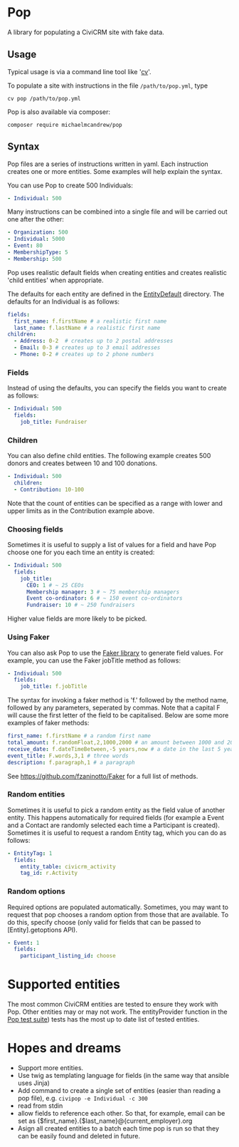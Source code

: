 # Pop

A library for populating a CiviCRM site with fake data.

## Usage

Typical usage is via a command line tool like '[cv](https://github.com/civicrm/cv)'.

To populate a site with instructions in the file `/path/to/pop.yml`, type

```
cv pop /path/to/pop.yml
```

Pop is also available via composer:

`composer require michaelmcandrew/pop`

## Syntax

Pop files are a series of instructions written in yaml. Each instruction creates
one or more entities. Some examples will help explain the syntax.

You can use Pop to create 500 Individuals:

```yaml
- Individual: 500
```

Many instructions can be combined into a single file and will be carried out one after the other:

```yaml
- Organization: 500
- Individual: 5000
- Event: 80
- MembershipType: 5
- Membership: 500
```

Pop uses realistic default fields when creating entities and creates realistic  'child entities' when appropriate.

The defaults for each entity are defined in the [EntityDefault](src/Pop/EntityDefault) directory. The defaults for an Individual is as follows:

```yaml
fields:
  first_name: f.firstName # a realistic first name
  last_name: f.lastName # a realistic first name
children:
  - Address: 0-2  # creates up to 2 postal addresses
  - Email: 0-3 # creates up to 3 email addresses
  - Phone: 0-2 # creates up to 2 phone numbers
```

### Fields

Instead of using the defaults, you can specify the fields you want to create as follows:

```yaml
- Individual: 500
  fields:
    job_title: Fundraiser
```

### Children

You can also define child entities. The following example creates 500 donors and creates between 10 and 100 donations.

```yaml
- Individual: 500
  children:
  - Contribution: 10-100
```

Note that the count of entities can be specified as a range with lower and upper limits as in the Contribution example above.

### Choosing fields

Sometimes it is useful to supply a list of values for a field and have Pop choose one for you each time an entity is created:

```yaml
- Individual: 500
  fields:
    job_title:
      CEO: 1 # ~ 25 CEOs
      Membership manager: 3 # ~ 75 membership managers
      Event co-ordinator: 6 # ~ 150 event co-ordinators
      Fundraiser: 10 # ~ 250 fundraisers
```

Higher value fields are more likely to be picked.

### Using Faker

You can also ask Pop to use the [Faker library](https://github.com/fzaninotto/Faker) to generate field values. For example, you can use the Faker jobTitle method as follows:

```yaml
- Individual: 500
  fields:
    job_title: f.jobTitle
```

The syntax for invoking a faker method is 'f.' followed by the method name,
followed by any parameters, seperated by commas. Note that a capital F will
cause the first letter of the field to be capitalised. Below are some more examples of faker methods:

```yaml
first_name: f.firstName # a random first name
total_amount: f.randomFloat,2,1000,2000 # an amount between 1000 and 2000
receive_date: f.dateTimeBetween,-5 years,now # a date in the last 5 years
event_title: F.words,3,1 # three words
description: f.paragraph,1 # a paragraph
```

See https://github.com/fzaninotto/Faker for a full list of methods.

### Random entities

Sometimes it is useful to pick a random entity as the field value of another entity. This happens automatically for required fields (for example a Event and a Contact are randomly selected each time a Participant is created). Sometimes it is useful to request a random Entity tag, which you can do as follows:

```yaml
- EntityTag: 1
  fields:
    entity_table: civicrm_activity
    tag_id: r.Activity
```

### Random options

Required options are populated automatically. Sometimes, you may want to request that pop chooses a random option from those that are available. To do this, specify choose (only valid for fields that can be passed to [Entity].getoptions API).

```yaml
- Event: 1
  fields:
    participant_listing_id: choose
```

# Supported entities

The most common CiviCRM entities are tested to ensure they work with Pop. Other entities may or may not work. The entityProvider function in the [Pop test suite](https://github.com/michaelmcandrew/cv/blob/pop/tests/Command/PopCommandTest.php)) tests has the most up to date list of tested entities.

# Hopes and dreams

* Support more entities.
* Use twig as templating language for fields (in the same way that ansible uses Jinja)
* Add command to create a single set of entities (easier than reading a pop file), e.g. `civipop -e Individual -c 300`
* read from stdin
* allow fields to reference each other. So that, for example, email can be set as {$first_name}.{$last_name}@{current_employer}.org
* Asign all created entities to a batch each time pop is run so that they can be easily found and deleted in future.
